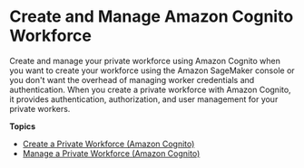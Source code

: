 # Create and Manage Amazon Cognito Workforce<a name="sms-workforce-private-use-cognito"></a>

Create and manage your private workforce using Amazon Cognito when you want to create your workforce using the Amazon SageMaker console or you don't want the overhead of managing worker credentials and authentication\. When you create a private workforce with Amazon Cognito, it provides authentication, authorization, and user management for your private workers\. 

**Topics**
+ [Create a Private Workforce \(Amazon Cognito\)](sms-workforce-create-private.md)
+ [Manage a Private Workforce \(Amazon Cognito\)](sms-workforce-management-private.md)